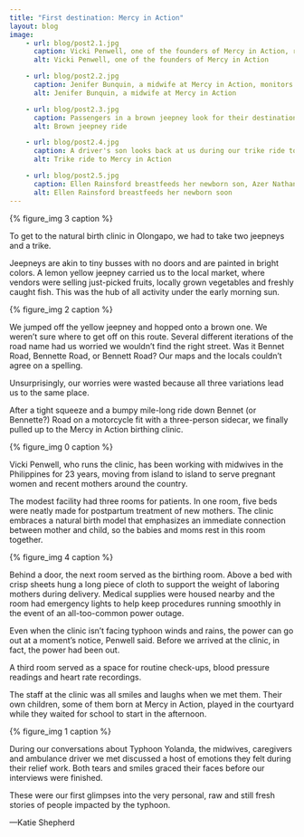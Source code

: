 ```yaml
---
title: "First destination: Mercy in Action"
layout: blog
image:
    - url: blog/post2.1.jpg
      caption: Vicki Penwell, one of the founders of Mercy in Action, recalls some of the few happy memories from the organization's trip to Tacloban to aid in Typhoon Yolanda relief efforts. (Photo by Neil Bedi)
      alt: Vicki Penwell, one of the founders of Mercy in Action

    - url: blog/post2.2.jpg
      caption: Jenifer Bunquin, a midwife at Mercy in Action, monitors a patient's fetal heart rate. The expectant mother, Loida Sison, is visiting the clinic for a regular check-up. (Photo by Neil Bedi)
      alt: Jenifer Bunquin, a midwife at Mercy in Action

    - url: blog/post2.3.jpg
      caption: Passengers in a brown jeepney look for their destinations as one man stands at the rear, collecting fares. (Photo by Neil Bedi)
      alt: Brown jeepney ride

    - url: blog/post2.4.jpg
      caption: A driver's son looks back at us during our trike ride to Mercy in Action's Olongapo birthing home. (Photo by Neil Bedi)
      alt: Trike ride to Mercy in Action

    - url: blog/post2.5.jpg
      caption: Ellen Rainsford breastfeeds her newborn son, Azer Nathaniel Rainsford, two hours after his birth. (Photo by Neil Bedi)
      alt: Ellen Rainsford breastfeeds her newborn soon
---
```

{% figure_img 3 caption %}

To get to the natural birth clinic in Olongapo, we had to take two jeepneys and a trike.

Jeepneys are akin to tiny busses with no doors and are painted in bright colors. A lemon yellow jeepney carried us to the local market, where vendors were selling just-picked fruits, locally grown vegetables and freshly caught fish. This was the hub of all activity under the early morning sun. 

{% figure_img 2 caption %}

We jumped off the yellow jeepney and hopped onto a brown one. We weren’t sure where to get off on this route. Several different iterations of the road name had us worried we wouldn’t find the right street. Was it Bennet Road, Bennette Road, or Bennett Road? Our maps and the locals couldn’t agree on a spelling.

Unsurprisingly, our worries were wasted because all three variations lead us to the same place. 

After a tight squeeze and a bumpy mile-long ride down Bennet (or Bennette?) Road on a motorcycle fit with a three-person sidecar, we finally pulled up to the Mercy in Action birthing clinic. 

{% figure_img 0 caption %}

Vicki Penwell, who runs the clinic, has been working with midwives in the Philippines for 23 years, moving from island to island to serve pregnant women and recent mothers around the country. 

The modest facility had three rooms for patients. In one room, five beds were neatly made for postpartum treatment of new mothers. The clinic embraces a natural birth model that emphasizes an immediate connection between mother and child, so the babies and moms rest in this room together. 

{% figure_img 4 caption %}

Behind a door, the next room served as the birthing room. Above a bed with crisp sheets hung a long piece of cloth to support the weight of laboring mothers during delivery. Medical supplies were housed nearby and the room had emergency lights to help keep procedures running smoothly in the event of an all-too-common power outage. 

Even when the clinic isn’t facing typhoon winds and rains, the power can go out at a moment’s notice, Penwell said. Before we arrived at the clinic, in fact, the power had been out.

A third room served as a space for routine check-ups, blood pressure readings and heart rate recordings. 

The staff at the clinic was all smiles and laughs when we met them. Their own children, some of them born at Mercy in Action, played in the courtyard while they waited for school to start in the afternoon. 

{% figure_img 1 caption %}

During our conversations about Typhoon Yolanda, the midwives, caregivers and ambulance driver we met discussed a host of emotions they felt during their relief work. Both tears and smiles graced their faces before our interviews were finished. 

These were our first glimpses into the very personal, raw and still fresh stories of people impacted by the typhoon. 

<span class="byline byline-blog">—Katie Shepherd</span>
